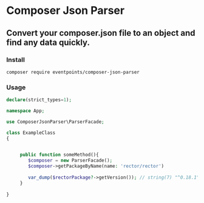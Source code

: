 # Composer Json Parser

## Convert your composer.json file to an object and find any data quickly.


### Install

`composer require eventpoints/composer-json-parser`

### Usage

````php
declare(strict_types=1);

namespace App;

use ComposerJsonParser\ParserFacade;

class ExampleClass
{

  
     public function someMethod(){
        $composer = new ParserFacade();
        $composer->getPackageByName(name: 'rector/rector')
        
        var_dump($rectorPackage?->getVersion()); // string(7) "^0.18.1"
     }
    
}
````